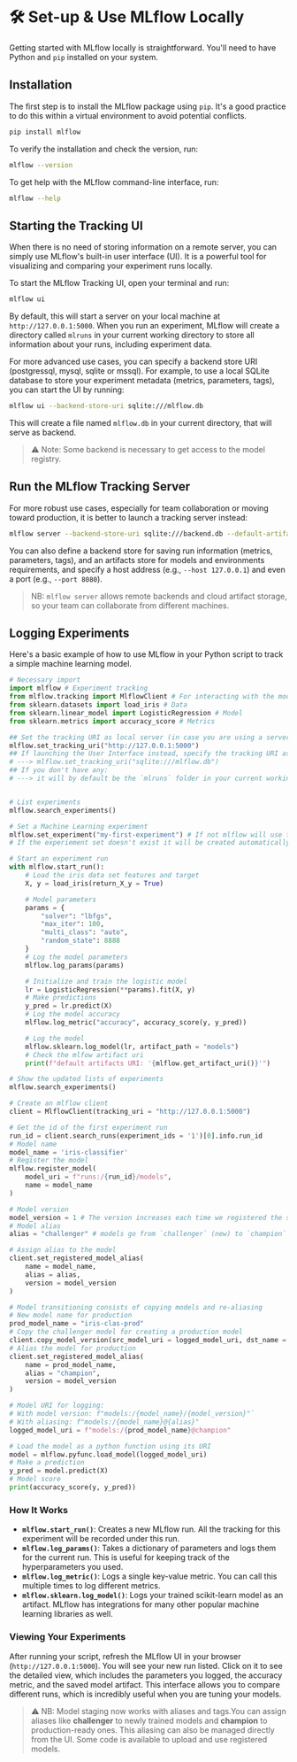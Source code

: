 # 🛠️  Set-up & Use MLflow Locally

Getting started with MLflow locally is straightforward. You'll need to have Python and `pip` installed on your system.

## Installation

The first step is to install the MLflow package using `pip`. It's a good practice to do this within a virtual environment to avoid potential conflicts.

```sh
pip install mlflow
```

To verify the installation and check the version, run:

```sh
mlflow --version
```

To get help with the MLflow command-line interface, run:
```sh
mlflow --help
```

## Starting the Tracking UI

When there is no need of storing information on a remote server, you can simply use MLflow's built-in user interface (UI). It is a powerful tool for visualizing and comparing your experiment runs locally. 

To start the MLflow Tracking UI, open your terminal and run:
```sh
mlflow ui
```

By default, this will start a server on your local machine at `http://127.0.0.1:5000`. When you run an experiment, MLflow will create a directory called `mlruns` in your current working directory to store all information about your runs, including experiment data.

For more advanced use cases, you can specify a backend store URI (postgressql, mysql, sqlite or mssql). For example, to use a local SQLite database to store your experiment metadata (metrics, parameters, tags), you can start the UI by running:

```bash
mlflow ui --backend-store-uri sqlite:///mlflow.db 
```

This will create a file named `mlflow.db` in your current directory, that will serve as backend.

> ⚠️ Note: Some backend is necessary to get access to the model registry.

## Run the MLflow Tracking Server
For more robust use cases, especially for team collaboration or moving toward production, it is better to launch a tracking server instead:
```sh
mlflow server --backend-store-uri sqlite:///backend.db --default-artifact-root ./artifacts_local
```
You can also define a backend store for saving run information (metrics, parameters, tags), and an artifacts store for models and environments requirements, and specify a host address (e.g., `--host 127.0.0.1`) and even a port (e.g., `--port 8080`).

> NB: `mlflow server` allows remote backends and cloud artifact storage, so your team can collaborate from different machines.


## Logging Experiments

Here's a basic example of how to use MLflow in your Python script to track a simple machine learning model.

```python
# Necessary import
import mlflow # Experiment tracking
from mlflow.tracking import MlflowClient # For interacting with the model registry
from sklearn.datasets import load_iris # Data
from sklearn.linear_model import LogisticRegression # Model
from sklearn.metrics import accuracy_score # Metrics

## Set the tracking URI as local server (in case you are using a server)
mlflow.set_tracking_uri("http://127.0.0.1:5000")
## If launching the User Interface instead, specify the tracking URI as your backend store if you have one
# ---> mlflow.set_tracking_uri("sqlite:///mlflow.db")
## If you don't have any:
# ---> it will by default be the `mlruns` folder in your current working directory


# List experiments
mlflow.search_experiments()

# Set a Machine Learning experiment
mlflow.set_experiment("my-first-experiment") # If not mlflow will use the default one
# If the experiement set doesn't exist it will be created automatically

# Start an experiment run 
with mlflow.start_run():
    # Load the iris data set features and target
    X, y = load_iris(return_X_y = True)

    # Model parameters
    params = {
        "solver": "lbfgs",
        "max_iter": 100,
        "multi_class": "auto",
        "random_state": 8888
    }
    # Log the model parameters
    mlflow.log_params(params)

    # Initialize and train the logistic model
    lr = LogisticRegression(**params).fit(X, y)
    # Make predictions
    y_pred = lr.predict(X)
    # Log the model accuracy
    mlflow.log_metric("accuracy", accuracy_score(y, y_pred))

    # Log the model
    mlflow.sklearn.log_model(lr, artifact_path = "models")
    # Check the mlfow artifact uri
    print(f"default artifacts URI: '{mlflow.get_artifact_uri()}'")

# Show the updated lists of experiments
mlflow.search_experiments()

# Create an mlflow client
client = MlflowClient(tracking_uri = "http://127.0.0.1:5000")

# Get the id of the first experiment run
run_id = client.search_runs(experiment_ids = '1')[0].info.run_id
# Model name
model_name = 'iris-classifier'
# Register the model
mlflow.register_model(
    model_uri = f"runs:/{run_id}/models", 
    name = model_name
)

# Model version
model_version = 1 # The version increases each time we registered the same model and should be adjusted acccordingly
# Model alias
alias = "challenger" # models go from `challenger` (new) to `champion` (in production)

# Assign alias to the model
client.set_registered_model_alias(
    name = model_name,
    alias = alias,
    version = model_version
)

# Model transitioning consists of copying models and re-aliasing
# New model name for production
prod_model_name = "iris-clas-prod"
# Copy the challenger model for creating a production model
client.copy_model_version(src_model_uri = logged_model_uri, dst_name = prod_model_name)
# Alias the model for production
client.set_registered_model_alias(
    name = prod_model_name,
    alias = "champion",
    version = model_version
)

# Model URI for logging:
# With model version: f"models:/{model_name}/{model_version}"`
# With aliasing: f"models:/{model_name}@{alias}"
logged_model_uri = f"models:/{prod_model_name}@champion"

# Load the model as a python function using its URI
model = mlflow.pyfunc.load_model(logged_model_uri)
# Make a prediction
y_pred = model.predict(X)
# Model score
print(accuracy_score(y, y_pred))
```

### How It Works

* **`mlflow.start_run()`**: Creates a new MLflow run. All the tracking for this experiment will be recorded under this run.
* **`mlflow.log_params()`**: Takes a dictionary of parameters and logs them for the current run. This is useful for keeping track of the hyperparameters you used.
* **`mlflow.log_metric()`**: Logs a single key-value metric. You can call this multiple times to log different metrics.
* **`mlflow.sklearn.log_model()`**: Logs your trained scikit-learn model as an artifact. MLflow has integrations for many other popular machine learning libraries as well.

### Viewing Your Experiments

After running your script, refresh the MLflow UI in your browser (`http://127.0.0.1:5000`). You will see your new run listed. Click on it to see the detailed view, which includes the parameters you logged, the accuracy metric, and the saved model artifact. This interface allows you to compare different runs, which is incredibly useful when you are tuning your models. 

> ⚠️ NB: Model staging now works with aliases and tags.You can assign aliases like **challenger** to newly trained models and **champion** to production-ready ones. This aliasing can also be managed directly from the UI. Some code is available to upload and use registered models.